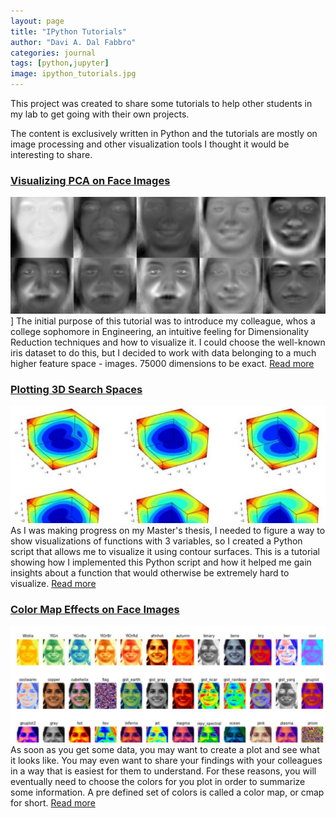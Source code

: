 ```yaml
---
layout: page
title: "IPython Tutorials"
author: "Davi A. Dal Fabbro"
categories: journal
tags: [python,jupyter]
image: ipython_tutorials.jpg
---
```


This project was created to share some tutorials to help other students in my lab to get going with their own projects.

The content is exclusively written in Python and the tutorials are mostly on image processing and other visualization tools I thought it would be interesting to share.

### [Visualizing PCA on Face Images](https://github.com/ddfabbro/ipython_tutorial/blob/master/my_notebooks/faces_data_analysis.ipynb)
![eigenfaces](../assets/img/eigenfaces.jpg)]
The initial purpose of this tutorial was to introduce my colleague, whos a college sophomore in Engineering, an intuitive feeling for Dimensionality Reduction techniques and how to visualize it. I could choose the well-known iris dataset to do this, but I decided to work with data belonging to a much higher feature space - images. 75000 dimensions to be exact. [Read more](https://github.com/ddfabbro/ipython_tutorial/blob/master/my_notebooks/faces_data_analysis.ipynb)

### [Plotting 3D Search Spaces](https://github.com/ddfabbro/ipython_tutorial/blob/master/my_notebooks/plot3d_seach_space.ipynb)
![3dspace](../assets/img/3dspace.jpg)
As I was making progress on my Master's thesis, I needed to figure a way to show visualizations of functions with 3 variables, so I created a Python script that allows me to visualize it using contour surfaces. This is a tutorial showing how I implemented this Python script and how it helped me gain insights about a function that would otherwise be extremely hard to visualize. [Read more](https://github.com/ddfabbro/ipython_tutorial/blob/master/my_notebooks/plot3d_seach_space.ipynb)

### [Color Map Effects on Face Images](https://github.com/ddfabbro/ipython_tutorial/blob/master/my_notebooks/colormap_effects.ipynb)
![colormaps](../assets/img/colormaps.jpg)
As soon as you get some data, you may want to create a plot and see what it looks like. You may even want to share your findings with your colleagues in a way that is easiest for them to understand. For these reasons, you will eventually need to choose the colors for you plot in order to summarize some information. A pre defined set of colors is called a color map, or cmap for short. [Read more](https://github.com/ddfabbro/ipython_tutorial/blob/master/my_notebooks/colormap_effects.ipynb)
